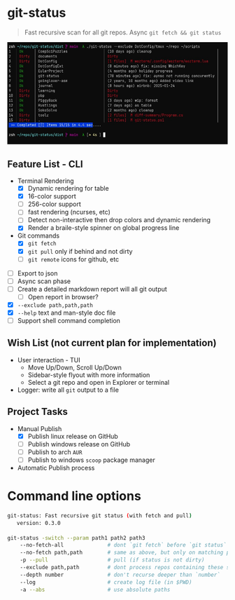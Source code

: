 # git-status

> Fast recursive scan for all git repos. Async `git fetch && git status`

![Screenshot](./doc/screenshot-0.3.0.jpeg)

## Feature List - CLI

- Terminal Rendering
    - [x] Dynamic rendering for table
    - [x] 16-color support
    - [ ] 256-color support
    - [ ] fast rendering (ncurses, etc)
    - [ ] Detect non-interactive then drop colors and dynamic rendering
    - [x] Render a braile-style spinner on global progress line
- Git commands
    - [x] `git fetch`
    - [x] `git pull` only if behind and not dirty
    - [ ] `git remote` icons for github, etc
- [ ] Export to json
- [ ] Async scan phase
- [ ] Create a detailed markdown report will all git output
    - [ ] Open report in browser?
- [x] `--exclude path,path,path`
- [x] `--help` text and man-style doc file
- [ ] Support shell command completion

## Wish List (not current plan for implementation)

- User interaction - TUI
    - Move Up/Down, Scroll Up/Down
    - Sidebar-style flyout with more information
    - Select a git repo and open in Explorer or terminal
- Logger: write all `git` output to a file

## Project Tasks
- Manual Publish
    - [x] Publish linux release on GitHub
    - [ ] Publish windows release on GitHub
    - [ ] Publish to arch `AUR`
    - [ ] Publish to windows `scoop` package manager
- Automatic Publish process

# Command line options

```bash
git-status: Fast recursive git status (with fetch and pull)
   version: 0.3.0

git-status -switch --param path1 path2 path3
    --no-fetch-all              # dont `git fetch` before `git status`
    --no-fetch path,path        # same as above, but only on matching path
    -p --pull                   # pull (if status is not dirty)
    --exclude path,path         # dont process repos containing these strings
    --depth number              # don't recurse deeper than `number`
    --log                       # create log file (in $PWD)
    -a --abs                    # use absolute paths
```
